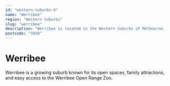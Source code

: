 ```yaml
---
id: "western-suburbs-4"
name: "Werribee"
region: "Western Suburbs"
slug: "werribee"
description: "Werribee is located in the Western Suburbs of Melbourne. Find trusted local plumbers serving this area."
postcode: "3030"
---
```


# Werribee

Werribee is a growing suburb known for its open spaces, family attractions, and easy access to the Werribee Open Range Zoo. 